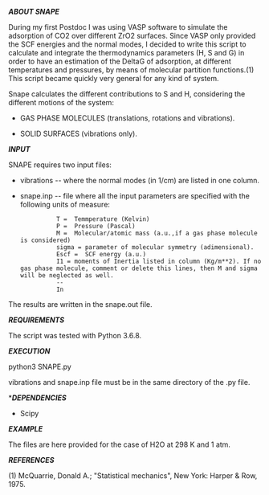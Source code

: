 *****ABOUT SNAPE*****

During my first Postdoc I was using VASP software to simulate the adsorption of CO2 over different ZrO2 surfaces.
Since VASP only provided the SCF energies and the normal modes, I decided to write this script to 
calculate and integrate the thermodynamics parameters (H, S and G) in order to have an estimation of 
the DeltaG of adsorption, at different temperatures and pressures, by means of molecular partition functions.(1) 
This script became quickly very general for any kind of system. 

Snape calculates the different contributions to S and H, considering the different motions of the system:

- GAS PHASE MOLECULES (translations, rotations and vibrations).

- SOLID SURFACES (vibrations only).   

*****INPUT*****

SNAPE requires two input files:

- vibrations -- where the normal modes (in 1/cm) are listed in one column. 

- snape.inp  -- file where all the input parameters are specified with the following units of measure:
                
                T =  Temmperature (Kelvin)
                P =  Pressure (Pascal)
                M =  Molecular/atomic mass (a.u.,if a gas phase molecule is considered)
                sigma = parameter of molecular symmetry (adimensional).
                Escf =  SCF energy (a.u.)
                I1 = moments of Inertia listed in column (Kg/m**2). If no gas phase molecule, comment or delete this lines, then M and sigma will be neglected as well.  
                --
                In

The results are written in the snape.out file.


*****REQUIREMENTS*****

The script was tested with Python 3.6.8.


*****EXECUTION*****

python3 SNAPE.py

vibrations and snape.inp file must be in the same directory of the .py file.


****DEPENDENCIES***

- Scipy

*****EXAMPLE*****

The files are here provided for the case of H2O at 298 K and 1 atm. 


*****REFERENCES*****

(1) McQuarrie, Donald A.; "Statistical mechanics", New York: Harper & Row, 1975.

